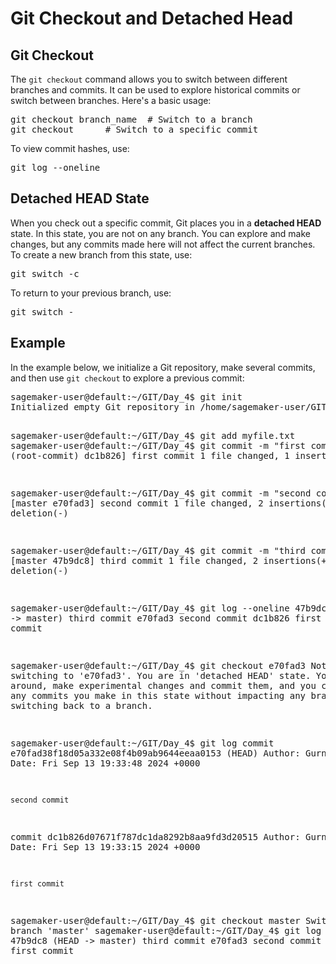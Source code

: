 <h1>Git Checkout and Detached Head</h1>

<h2>Git Checkout</h2>
<p>The <code>git checkout</code> command allows you to switch between different branches and commits. It can be used to explore historical commits or switch between branches. Here's a basic usage:</p>
<pre>
git checkout branch_name  # Switch to a branch
git checkout <commit>     # Switch to a specific commit
</pre>
<p>To view commit hashes, use:</p>
<pre>
git log --oneline
</pre>

<h2>Detached HEAD State</h2>
<p>When you check out a specific commit, Git places you in a <strong>detached HEAD</strong> state. In this state, you are not on any branch. You can explore and make changes, but any commits made here will not affect the current branches. To create a new branch from this state, use:</p>
<pre>
git switch -c <new-branch-name>
</pre>
<p>To return to your previous branch, use:</p>
<pre>
git switch -
</pre>

<h2>Example</h2>
<p>In the example below, we initialize a Git repository, make several commits, and then use <code>git checkout</code> to explore a previous commit:</p>
<pre>
sagemaker-user@default:~/GIT/Day_4$ git init
Initialized empty Git repository in /home/sagemaker-user/GIT/Day_4/.git/

sagemaker-user@default:~/GIT/Day_4$ git add myfile.txt
sagemaker-user@default:~/GIT/Day_4$ git commit -m "first commit"
[master (root-commit) dc1b826] first commit
 1 file changed, 1 insertion(+)

sagemaker-user@default:~/GIT/Day_4$ git commit -m "second commit"
[master e70fad3] second commit
 1 file changed, 2 insertions(+), 1 deletion(-)

sagemaker-user@default:~/GIT/Day_4$ git commit -m "third commit"
[master 47b9dc8] third commit
 1 file changed, 2 insertions(+), 1 deletion(-)

sagemaker-user@default:~/GIT/Day_4$ git log --oneline
47b9dc8 (HEAD -> master) third commit
e70fad3 second commit
dc1b826 first commit

sagemaker-user@default:~/GIT/Day_4$ git checkout e70fad3
Note: switching to 'e70fad3'.
You are in 'detached HEAD' state. You can look around, make experimental changes and commit them, and you can discard any commits you make in this state without impacting any branches by switching back to a branch.

sagemaker-user@default:~/GIT/Day_4$ git log
commit e70fad38f18d05a332e08f4b09ab9644eeaa0153 (HEAD)
Author: Gurnam <lohiagurunam11@gmail.com>
Date:   Fri Sep 13 19:33:48 2024 +0000

    second commit

commit dc1b826d07671f787dc1da8292b8aa9fd3d20515
Author: Gurnam <lohiagurunam11@gmail.com>
Date:   Fri Sep 13 19:33:15 2024 +0000

    first commit

sagemaker-user@default:~/GIT/Day_4$ git checkout master
Switched to branch 'master'
sagemaker-user@default:~/GIT/Day_4$ git log --oneline
47b9dc8 (HEAD -> master) third commit
e70fad3 second commit
dc1b826 first commit
</pre>
